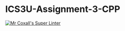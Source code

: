 # ICS3U-Assignment-3-CPP

[![Mr Coxall's Super Linter](https://github.com/Kyanh-Pham/ICS3U-Assignment-3-CPP/workflows/Mr%20Coxall's%20Super%20Linter/badge.svg)](https://github.com/Kyanh-Pham/ICS3U-Assignment-3-CPP/actions/)
